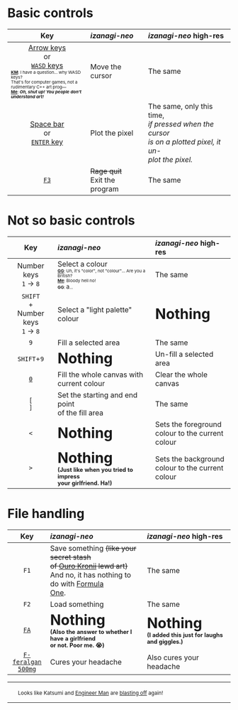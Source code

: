 # Basic controls
|Key|*izanagi-neo*|*izanagi-neo* high-res|
|:-:|:-|:-|
|[Arrow keys](https://en.wikipedia.org/wiki/Arrow_keys)<br>or<br> [`WASD` keys](https://en.wikipedia.org/wiki/Arrow_keys#WASD_keys)<div style="text-align:left;font-size:.6em;">[**KM**](https://ultra.fandom.com/wiki/Kengo_Manaka): I have a question... why WASD keys?<br>That's for computer games, not a <br>rudimentary C++ art prog—<br>[**Me**](https://github.com/KatsumiKougen): ***Oh, shut up! You people don't<br>understand art!***</div>|Move the cursor|The same|
|[Space bar](https://en.wikipedia.org/wiki/Space_bar)<br>or<br>[`ENTER` key](https://en.wikipedia.org/wiki/Enter_key)|Plot the pixel|The same, only this time,<br>*if pressed when the cursor<br>is on a plotted pixel, it un-<br>plot the pixel.*|
|[`F3`](https://en.wikipedia.org/wiki/Function_key)|~~Rage quit~~<br>Exit the program|The same|

# Not so basic controls
|Key|*izanagi-neo*|*izanagi-neo* high-res|
|:-:|:-|:-|
|Number keys<br>`1` -> `8`|Select a colour<br><div style="text-align:left;font-size:.6em;">[**GG**](https://hololive.wiki/wiki/Gawr_Gura): Uh, it's "color", not "colour"... Are you a British?<br>[**Me**](https://github.com/KatsumiKougen): Bloody hell no!<br>**GG**: <span style="font-size:1.35em;">a</span>...</div>|The same|
|`SHIFT`<br>+<br>Number keys<br>`1` -> `8`|Select a "light palette" colour|<div style="font-size:2em;">**Nothing**</div>|
|`9`|Fill a selected area|The same|
|`SHIFT`+`9`|<div style="font-size:2em;">**Nothing**</div>|Un-fill a selected area|
|[`0`](https://ultra.fandom.com/wiki/Ultraman_Zero)|Fill the whole canvas with<br>current colour|Clear the whole canvas|
|`[`<br>`]`|Set the starting and end point<br>of the fill area|The same|
|`<`|<div style="font-size:2em;">**Nothing**</div>|Sets the foreground<br>colour to the current<br>colour|
|`>`|**<div style="font-size:2em;">Nothing</div><div style="font-size:.8em;">(Just like when you tried to impress<br>your girlfriend. Ha!)</div>**|Sets the background<br>colour to the current<br>colour|

# File handling
|Key|*izanagi-neo*|*izanagi-neo* high-res|
|:-:|:-|:-|
|`F1`|Save something ~~(like your secret stash<br>of [Ouro Kronii](https://hololive.wiki/wiki/Ouro_Kronii) lewd art)~~<br>And no, it has nothing to do with [Formula<br>One](https://en.wikipedia.org/wiki/Formula_One).|The same|
|`F2`|Load something|The same|
|[`FA`](https://en.wikipedia.org/wiki/Incel)|**<div style="font-size:2em;">Nothing</div><div style="font-size:.8em;">(Also the answer to whether I have a girlfriend<br>or not. Poor me. 😭️)</div>**|**<div style="font-size:2em;">Nothing</div><div style="font-size:.8em;">(I added this just for laughs and giggles.)</div>**|
|[`F-feralgan`<br>`500mg`](https://www.google.com/search?q=efferalgan+500mg)|Cures your headache|Also cures your headache|
----

&nbsp;&nbsp;&nbsp;&nbsp;&nbsp;&nbsp;<small>Looks like Katsumi and [Engineer Man](https://github.com/engineer-man) are [blasting off](https://bulbapedia.bulbagarden.net/wiki/Team_Rocket_mottos#Blasting_off) again!</small>

----
